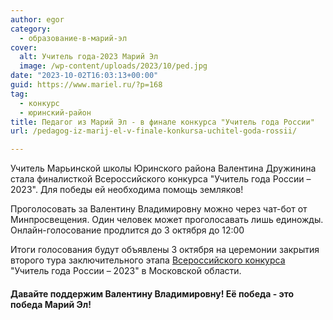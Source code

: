 ```yaml
---
author: egor
category:
  - образование-в-марий-эл
cover:
  alt: Учитель года-2023 Марий Эл
  image: /wp-content/uploads/2023/10/ped.jpg
date: "2023-10-02T16:03:13+00:00"
guid: https://www.mariel.ru/?p=168
tag:
  - конкурс
  - юринский-район
title: Педагог из Марий Эл - в финале конкурса "Учитель года России"
url: /pedagog-iz-marij-el-v-finale-konkursa-uchitel-goda-rossii/

---
```

Учитель Марьинской школы Юринского района Валентина Дружинина стала финалисткой Всероссийского конкурса "Учитель года России – 2023". Для победы ей необходима помощь земляков!

Проголосовать за Валентину Владимировну можно через чат-бот от Минпросвещения. Один человек может проголосавать лишь единожды. Онлайн-голосование продлится до 3 октября до 12:00

Итоги голосования будут объявлены 3 октября на церемонии закрытия второго тура заключительного этапа [Всероссийского конкурса](/miss-russia-2023/) "Учитель года России – 2023" в Московской области.

#### Давайте поддержим Валентину Владимировну! Её победа \- это победа Марий Эл!

